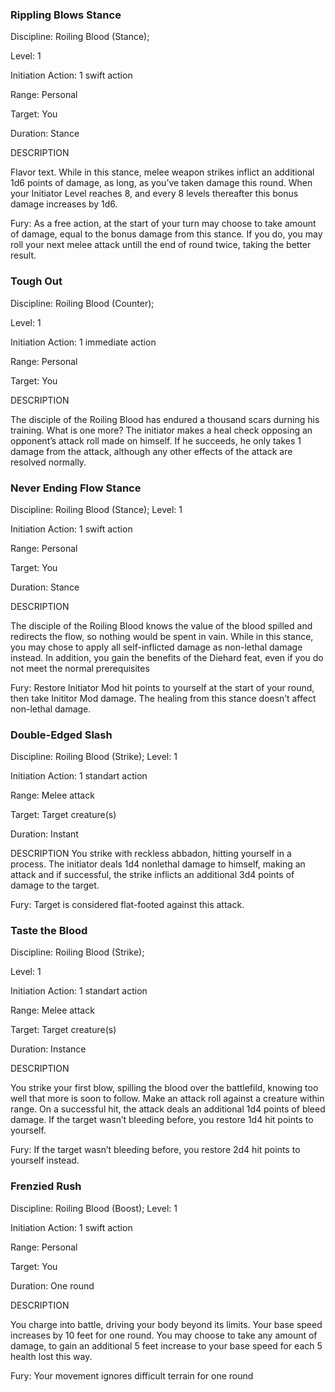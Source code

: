 ### Rippling Blows Stance

Discipline: Roiling Blood (Stance);

Level: 1

Initiation Action: 1 swift action

Range: Personal

Target: You

Duration: Stance

DESCRIPTION

Flavor text. While in this stance, melee weapon strikes inflict an additional 1d6 points of damage, as long, as you’ve taken damage this round. When your Initiator Level reaches 8, and every 8 levels thereafter this bonus damage increases by 1d6.

Fury: As a free action, at the start of your turn may choose to take amount of damage, equal to the bonus damage from this stance. If you do, you may roll your next melee attack untill the end of round twice, taking the better result. 

### Tough Out

Discipline: Roiling Blood (Counter);

Level: 1

Initiation Action: 1 immediate action

Range: Personal

Target: You

DESCRIPTION

The disciple of the Roiling Blood has endured a thousand scars durning his training. What is one more? The initiator makes a heal check opposing an opponent’s attack roll made on himself. If he succeeds, he only takes 1 damage from the attack, although any other effects of the attack are resolved normally. 

### Never Ending Flow Stance

Discipline: Roiling Blood (Stance); Level: 1

Initiation Action: 1 swift action

Range: Personal

Target: You

Duration: Stance

DESCRIPTION

The disciple of the Roiling Blood knows the value of the blood spilled and redirects the flow, so nothing would be spent in vain. While in this stance, you may chose to apply all self-inflicted damage as non-lethal damage instead. In addition, you gain the benefits of the Diehard feat, even if you do not meet the normal prerequisites  

Fury: Restore Initiator Mod hit points to yourself at the start of your round, then take Inititor Mod damage. The healing from this stance doesn’t affect non-lethal damage. 

### Double-Edged Slash

Discipline: Roiling Blood (Strike); Level: 1

Initiation Action: 1 standart action

Range: Melee attack

Target: Target creature(s)

Duration: Instant

DESCRIPTION
You strike with reckless abbadon, hitting yourself in a process. The initiator deals 1d4 nonlethal damage to himself, making an attack and if successful, the strike inflicts an additional 3d4 points of damage to the target.

Fury: Target is considered flat-footed against this attack.


### Taste the Blood

Discipline: Roiling Blood (Strike);

Level: 1

Initiation Action: 1 standart action

Range: Melee attack

Target: Target creature(s)

Duration: Instance

DESCRIPTION

You strike your first blow, spilling the blood over the battlefild, knowing too well that more is soon to follow. Make an attack roll against a creature within range. On a successful hit, the attack deals an additional 1d4 points of bleed damage. If the target wasn’t bleeding before, you restore 1d4 hit points to yourself.

Fury: If the target wasn’t bleeding before, you restore 2d4 hit points to yourself instead.

### Frenzied Rush

Discipline: Roiling Blood (Boost); Level: 1

Initiation Action: 1 swift action

Range: Personal

Target: You

Duration: One round 

DESCRIPTION

You charge into battle, driving your body beyond its limits. Your base speed increases by 10 feet for one round. You may choose to take any amount of damage, to gain an additional 5 feet increase to your base speed for each 5 health lost this way.

Fury: Your movement ignores difficult terrain for one round 
